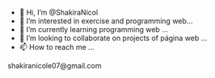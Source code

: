 - 👋 Hi, I’m @ShakiraNicol
- 👀 I’m interested in exercise and programming web...
- 🌱 I’m currently learning programming web ...
- 💞️ I’m looking to collaborate on projects of página web ...
- 📫 How to reach me ...
<p>shakiranicole07@gmail.com</p>


<!---
ShakiraNicol/ShakiraNicol is a ✨ special ✨ repository because its `README.md` (this file) appears on your GitHub profile.
You can click the Preview link to take a look at your changes.
--->
